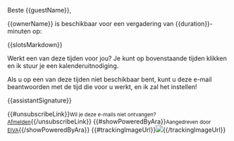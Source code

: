 Beste {{guestName}},

{{ownerName}} is beschikbaar voor een vergadering van {{duration}}-minuten op:

{{slotsMarkdown}}

Werkt een van deze tijden voor jou? Je kunt op bovenstaande tijden klikken en ik stuur je een kalenderuitnodiging.

Als u op een van deze tijden niet beschikbaar bent, kunt u deze e-mail beantwoorden met de tijd die voor u werkt, en ik zal het instellen!

{{assistantSignature}}

{{#unsubscribeLink}}<small>Wil je deze e-mails niet ontvangen? <a href="{{unsubscribeUrl}}">Afmelden</a></small>{{/unsubscribeLink}}
{{#showPoweredByAra}}<small>Aangedreven door <a href="{{frontendUrl}}">EIVA</a></small>{{/showPoweredByAra}}
{{#trackingImageUrl}}![]({{trackingImageUrl}}){{/trackingImageUrl}}
